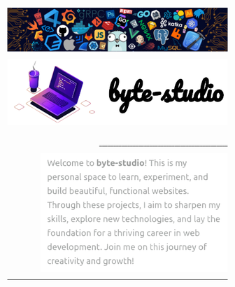 <!-- top header -->
![header](other/assets/header.png)

<!-- Image and Title -->
<div align="center">

![title](other/assets/title.png)

</div>

<!-- Break -->
<div align="right">
  
$~~~~~~~~~~~~~~~~~~~~~~~~~~~~~~~~~~~~~~~~~~~~~~~~~~~~~~~~~~~~~~~~~~~~~~~~~~~~~~~~~~~~~~~~~~~~~~~~~~~~~~~~~~~~~~~~~~~$ ______________________________________________

</div>

<!-- Description -->
<div align="right">
  
![description](other/assets/description.png)

</div>

<!-- Break -->
____

